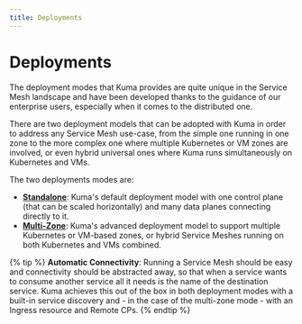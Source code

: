 ```yaml
---
title: Deployments
---
```

# Deployments

The deployment modes that Kuma provides are quite unique in the Service Mesh landscape and have been developed thanks to the guidance of our enterprise users, especially when it comes to the distributed one.

There are two deployment models that can be adopted with Kuma in order to address any Service Mesh use-case, from the simple one running in one zone to the more complex one where multiple Kubernetes or VM zones are involved, or even hybrid universal ones where Kuma runs simultaneously on Kubernetes and VMs.

The two deployments modes are:

* [**Standalone**](/docs/1.1.6/deployments/stand-alone): Kuma's default deployment model with one control plane (that can be scaled horizontally) and many data planes connecting directly to it.
* [**Multi-Zone**](/docs/1.1.6/deployments/multi-zone): Kuma's advanced deployment model to support multiple Kubernetes or VM-based zones, or hybrid Service Meshes running on both Kubernetes and VMs combined.

{% tip %}
**Automatic Connectivity**: Running a Service Mesh should be easy and connectivity should be abstracted away, so that when a service wants to consume another service all it needs is the name of the destination service. Kuma achieves this out of the box in both deployment modes with a built-in service discovery and - in the case of the multi-zone mode - with an Ingress resource and Remote CPs.
{% endtip %}

